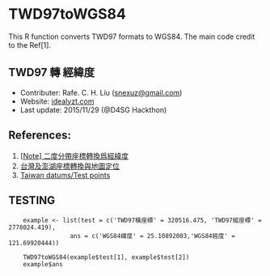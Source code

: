 # TWD97toWGS84
This R function converts TWD97 formats to WGS84. The main code credit to the Ref[1].

## TWD97 轉 經緯度
- Contributer: Rafe. C. H. Liu ([snexuz@gmail.com](snexuz@gmail.com))
- Website: [idealyzt.com](http://www.idealyzt.com/)
- Last update: 2015/11/29 (@D4SG Hackthon)

## References: 
1. [[Note] 二度分帶座標轉換爲經緯度](http://vinn.logdown.com/posts/2014/02/20/note-twd97-converts-to-wgs84)
2. [台灣及澎湖座標轉換與地圖定位](http://www.sunriver.com.tw/taiwanmap/grid_tm2_convert.php)
3. [Taiwan datums/Test points](http://wiki.osgeo.org/index.php?title=Taiwan_datums/Test_points&uselang=zh-tw)

## TESTING
        example <- list(test = c('TWD97橫座標' = 320516.475, 'TWD97縱座標' = 2778024.419),
                     ans = c('WGS84緯度' = 25.10892003,'WGS84經度' = 121.69920444))
                         
        TWD97toWGS84(example$test[1], example$test[2])
        example$ans


